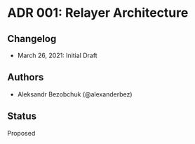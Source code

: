 # ADR 001: Relayer Architecture

## Changelog

- March 26, 2021: Initial Draft

## Authors

- Aleksandr Bezobchuk (@alexanderbez)

## Status

Proposed
